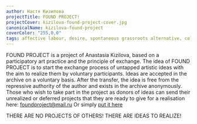 ```yaml
---
author: Настя Кизилова
projectTitle: FOUND PROJECT!
projectCover: kizilova-found-project-cover.jpg
canonicalName: kizilova-found-project
coverColor: "255,0,0"
tags: affective labour, desire, spontaneous grassroots alternative, collection, all to all, contingency
---
```


FOUND PROJECT is a project of Anastasia Kizilova, based on a participatory art practice and the principle of exchange. The idea of FOUND PROJECT is to start the exchange process of untapped artistic ideas with the aim to realize them by voluntary participants. Ideas are accepted in the archive on a voluntary basis. After the transfer, the idea is free from the repressive authority of the author and exists in the archive anonymously. Those who wish to take part in the project as donors of ideas can send their unrealized or deferred projects that they are ready to give for a realisation here: foundproject@mail.ru
Or simply [put it here][1]

THERE ARE NO PROJECTS OF OTHERS! THERE ARE IDEAS TO REALIZE!

[1]:	https://docs.google.com/document/d/1pIM21BcQ23f0vV_-5YoOCicQKwwEnxQ7TOazoMkLz20/edit